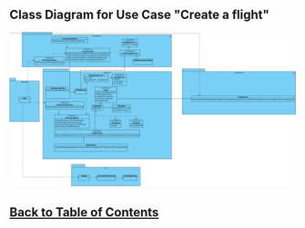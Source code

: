 ## Class Diagram for Use Case "Create a flight"

![Class Diagram](CreateAFlight.svg)

## [Back to Table of Contents](../TableOfContents.md)